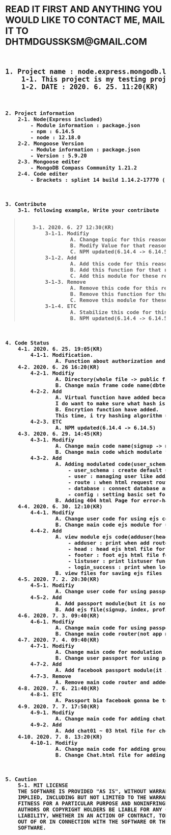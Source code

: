 <html><body>
<br>
<h1>
READ IT FIRST AND ANYTHING YOU WOULD LIKE TO CONTACT ME, MAIL IT TO DHTMDGUSSKSM@GMAIL.COM
</h1>
<br>
<h2><pre>
1. Project name : node.express.mongodb.loginAdduser
    1-1. This project is my testing project for connect with node, express, and mongodb
    1-2. DATE : 2020. 6. 25. 11:20(KR)
</pre></h2>
<br>
<h3><pre>
2. Project information
    2-1. Node(Express included)
        - Module information : package.json
        - npm : 6.14.5
        - node : 12.18.0
    2-2. Mongoose Version
        - Module information : package.json
        - Version : 5.9.20
    2-3. Mongoose editer
        - MongoDB Compass Community 1.21.2
    2-4. Code editer
        - Brackets : splint 14 build 1.14.2-17770 (release-1.14.2 f71f00acc) 
</pre></h3>
<br>
<h3><pre>
3. Contribute
    3-1. following example, Write your contribute 
<blockquote>
    3-1. 2020. 6. 27 12:30(KR)
        3-1-1. Modifiy
                A. Change topic for this reason
                B. Modify Value for that reason
                C. NPM updated(6.14.4 -> 6.14.5)
        3-1-2. Add
                A. Add this code for this reason
                B. Add this function for that reason
                C. Add this module for these reason
        3-1-3. Remove
                A. Remove this code for this reason
                B. Remove this function for that reason
                C. Remove this module for these reason
        3-1-4. ETC
                A. Stabilize this code for this reason, it came this result
                B. NPM updated(6.14.4 -> 6.14.5)
</blockquote>
</pre></h3>
<h3><pre>
4. Code Status
    4-1. 2020. 6. 25. 19:05(KR)
        4-1-1. Modification.
                A. Function about authorization and db contact for checkout list(who use adduse function)
    4-2. 2020. 6. 26 16:20(KR)
        4-2-1. Modifiy
                A. Directory(whole file -> public filr) because it show html file depend on path module clearly.
                B. Change main frame code name(dbtest -> signup) becuase it show what this code want to be and performance
        4-2-2. Add
                A. Virtual function have added because for encryption process.
                I do want to make sure what hash is and want to build safe signup process as much as i can. So i think password is not safe while signup process so it gonna be made up virtual object and when hashing is over, then it save
                B. Encrytion function have added.
                This time, i try hashing algorithm using SHA1 and it is One-way Encryption because i want to make it sure safety.
        4-2-3. ETC
                A. NPM updated(6.14.4 -> 6.14.5)
    4-3. 2020. 6. 29. 14:45(KR)
        4-3-1. Modifiy 
                A. Change main code name(signup -> main) because it works for main utility
                B. Change main code which modulate for modify more easily when ERROR occured
        4-3-2. Add
                A. Adding modulated code(user_schema, user, route, database, config)
                    - user_schema : create default user schema for database and hashing password security
                    - user : managing user like adding, login and list up utility
                    - route : when html request route call, then this code work for respond router utilty
                    - database : connect database an set data about mongoose data utility
                    - config : setting basic set for connection
                B. Adding 404 html Page for error-handling
    4-4. 2020. 6. 30. 12:10(KR)
        4-4-1. Modifiy 
                A. Change user code for using ejs code main utility
                B. Change main code ejs module for using ejs module and set file path
        4-4-2. Add
                A. view module ejs code(adduser(head,footer), listuser, login_success)
                    - adduser : print when add route/addUser functon finished well
                    - head : head ejs html file for adduser.ejs
                    - footer : foot ejs html file for adduser.ejs
                    - listuser : print listuser functin
                    - login_success : print when login route/authUser function finsihed well
                B. view files for saving ejs files
    4-5. 2020. 7. 2. 20:30(KR)
        4-5-1. Modifiy 
                A. Change user code for using passport module
        4-5-2. Add
                A. Add passport module(but it is not work now, gonna fix)
                B. Add ejs file(signup, index, profile)
    4-6. 2020. 7. 3. 09:40(KR)
        4-6-1. Modifiy 
                A. Change main code for using passport(stabilize for connecting ejs and javascript)
                B. Change main code router(not app module dependency, use router module for acting user process)
    4-7. 2020. 7. 4. 09:40(KR)
        4-7-1. Modifiy 
                A. Change main code for modulation
                B. Change user passport for using passport bia facebook(not work yet)
        4-7-2. Add
                A. Add facebook passport module(it is not work yet cause of model creation)
        4-7-3. Remove
                A. Remove main code router and added it to config.js and user_passport.js
    4-8. 2020. 7. 6. 21:40(KR)
        4-8-1. ETC
                A. Passport bia facebook gonna be terminated because cant find why hashed_password path has been activated... 
    4-9. 2020. 7. 7. 17:50(KR)
        4-9-1. Modifiy 
                A. Change main code for adding chating module(using socket.io)
        4-9-2. Add
                A. Add chat01 ~ 03 html file for checking, testing and struct chatting utility
    4-10. 2020. 7. 8. 13:20(KR)
        4-10-1. Modifiy 
                A. Change main code for adding group chating
                B. Change Chat.html file for adding utility about group chatting room creating, updating, and deleting.(it also depend on main.js chat/socket.io middleware)
</pre></h3>
<br>
<h3><pre>
5. Caution
    5-1. MIT LICENSE
    THE SOFTWARE IS PROVIDED "AS IS", WITHOUT WARRANTY OF ANY KIND, EXPRESS OR
    IMPLIED, INCLUDING BUT NOT LIMITED TO THE WARRANTIES OF MERCHANTABILITY,
    FITNESS FOR A PARTICULAR PURPOSE AND NONINFRINGEMENT. IN NO EVENT SHALL THE
    AUTHORS OR COPYRIGHT HOLDERS BE LIABLE FOR ANY CLAIM, DAMAGES OR OTHER
    LIABILITY, WHETHER IN AN ACTION OF CONTRACT, TORT OR OTHERWISE, ARISING FROM,
    OUT OF OR IN CONNECTION WITH THE SOFTWARE OR THE USE OR OTHER DEALINGS IN THE
    SOFTWARE.
</pre></h3>
</body></html>